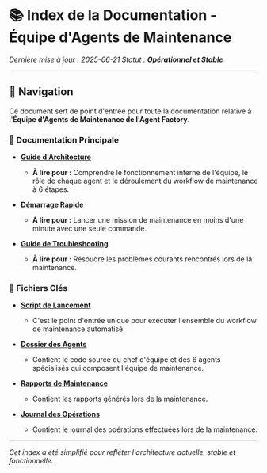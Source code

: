 # 📚 Index de la Documentation - Équipe d'Agents de Maintenance

*Dernière mise à jour : 2025-06-21*
*Statut : **Opérationnel et Stable***

---

## 🎯 Navigation

Ce document sert de point d'entrée pour toute la documentation relative à l'**Équipe d'Agents de Maintenance de l'Agent Factory**.

### 📖 Documentation Principale

- **[Guide d'Architecture](./AGENTS_MAINTENANCE_PATTERN_FACTORY.md)**
  - **À lire pour :** Comprendre le fonctionnement interne de l'équipe, le rôle de chaque agent et le déroulement du workflow de maintenance à 6 étapes.

- **[Démarrage Rapide](./QUICK_START_AGENTS_MAINTENANCE.md)**
  - **À lire pour :** Lancer une mission de maintenance en moins d'une minute avec une seule commande.

- **[Guide de Troubleshooting](./TROUBLESHOOTING_AGENTS_MAINTENANCE.md)**
  - **À lire pour :** Résoudre les problèmes courants rencontrés lors de la maintenance.

### 🚀 Fichiers Clés

- **[Script de Lancement](../lancer_mission_maintenance_agents_factory.py)**
  - C'est le point d'entrée unique pour exécuter l'ensemble du workflow de maintenance automatisé.

- **[Dossier des Agents](../agents/)**
  - Contient le code source du chef d'équipe et des 6 agents spécialisés qui composent l'équipe de maintenance.

- **[Rapports de Maintenance](../20250620_transformation_equipe_maintenance/reports/)**
  - Contient les rapports générés lors de la maintenance.

- **[Journal des Opérations](../20250620_transformation_equipe_maintenance/docs/JOURNAL_MAINTENANCE.md)**
  - Contient le journal des opérations effectuées lors de la maintenance.

---
*Cet index a été simplifié pour refléter l'architecture actuelle, stable et fonctionnelle.* 
